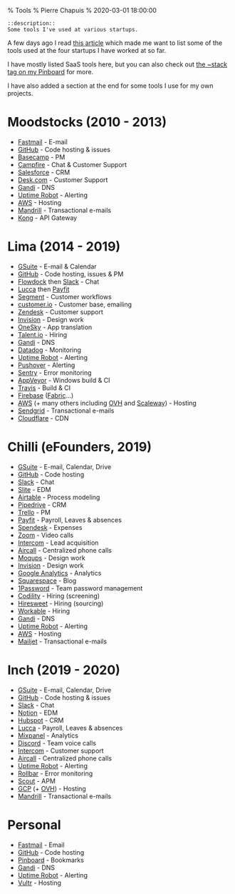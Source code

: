 % Tools
% Pierre Chapuis
% 2020-03-01 18:00:00

    ::description::
    Some tools I've used at various startups.

A few days ago I read [this article](https://acrossapp.com/blog/how-a-2-person-startup-already-uses-28-other-tools) which made me want to list some of the tools used at the four startups I have worked at so far.

I have mostly listed SaaS tools here, but you can also check out [the ~stack tag on my Pinboard](https://pinboard.in/u:catwell/t:~stack/) for more.

I have also added a section at the end for some tools I use for my own projects.

# Moodstocks (2010 - 2013)

- [Fastmail](https://www.fastmail.com) - E-mail
- [GitHub](https://github.com) - Code hosting & issues
- [Basecamp](https://basecamp.com) - PM
- [Campfire](https://basecamp.com/retired/campfire) - Chat & Customer Support
- [Salesforce](https://www.salesforce.com) - CRM
- [Desk.com](https://desk.com) - Customer Support
- [Gandi](https://gandi.net) - DNS
- [Uptime Robot](https://uptimerobot.com) - Alerting
- [AWS](https://aws.amazon.com) - Hosting
- [Mandrill](https://mandrillapp.com) - Transactional e-mails
- [Kong](https://konghq.com) - API Gateway

# Lima (2014 - 2019)

- [GSuite](https://gsuite.google.com) - E-mail & Calendar
- [GitHub](https://github.com) - Code hosting, issues & PM
- [Flowdock](https://www.flowdock.com) then [Slack](https://slack.com) - Chat
- [Lucca](https://www.lucca.fr) then [Payfit](https://payfit.com)
- [Segment](https://segment.com) - Customer workflows
- [customer.io](https://customer.io) - Customer base, emailing
- [Zendesk](https://www.zendesk.com) - Customer support
- [Invision](https://www.invisionapp.com) - Design work
- [OneSky](https://www.oneskyapp.com) - App translation
- [Talent.io](https://www.talent.io) - Hiring
- [Gandi](https://gandi.net) - DNS
- [Datadog](https://www.datadoghq.com) - Monitoring
- [Uptime Robot](https://uptimerobot.com) - Alerting
- [Pushover](https://pushover.net) - Alerting
- [Sentry](https://sentry.io) - Error monitoring
- [AppVeyor](https://www.appveyor.com) - Windows build & CI
- [Travis](https://travis-ci.com) - Build & CI
- [Firebase](https://firebase.google.com/) ([Fabric](https://get.fabric.io)...)
- [AWS](https://aws.amazon.com) (+ many others including [OVH](https://www.ovh.com) and [Scaleway](https://www.scaleway.com)) - Hosting
- [Sendgrid](https://sendgrid.com) - Transactional e-mails
- [Cloudflare](https://www.cloudflare.com) - CDN

# Chilli (eFounders, 2019)

- [GSuite](https://gsuite.google.com) - E-mail, Calendar, Drive
- [GitHub](https://github.com) - Code hosting
- [Slack](https://slack.com) - Chat
- [Slite](https://slite.com) - EDM
- [Airtable](https://airtable.com) - Process modeling
- [Pipedrive](https://www.pipedrive.com) - CRM
- [Trello](https://trello.com) - PM
- [Payfit](https://payfit.com) - Payroll, Leaves & absences
- [Spendesk](https://www.spendesk.com) - Expenses
- [Zoom](https://zoom.us) - Video calls
- [Intercom](https://www.intercom.com) - Lead acquisition
- [Aircall](https://aircall.io) - Centralized phone calls
- [Moqups](https://moqups.com) - Design work
- [Invision](https://www.invisionapp.com) - Design work
- [Google Analytics](https://analytics.google.com) - Analytics
- [Squarespace](https://www.squarespace.com) - Blog
- [1Password](https://1password.com) - Team password management
- [Codility](https://codility.com) - Hiring (screening)
- [Hiresweet](https://hiresweet.com) - Hiring (sourcing)
- [Workable](https://www.workable.com) - Hiring
- [Gandi](https://gandi.net) - DNS
- [Uptime Robot](https://uptimerobot.com) - Alerting
- [AWS](https://aws.amazon.com) - Hosting
- [Mailjet](https://www.mailjet.com) - Transactional e-mails

# Inch (2019 - 2020)

- [GSuite](https://gsuite.google.com) - E-mail, Calendar, Drive
- [GitHub](https://github.com) - Code hosting & issues
- [Slack](https://slack.com) - Chat
- [Notion](https://www.notion.so) - EDM
- [Hubspot](https://www.hubspot.fr) - CRM
- [Lucca](https://www.lucca.fr) - Payroll, Leaves & absences
- [Mixpanel](https://mixpanel.com) - Analytics
- [Discord](https://discordapp.com) - Team voice calls
- [Intercom](https://www.intercom.com) - Customer support
- [Aircall](https://aircall.io) - Centralized phone calls
- [Uptime Robot](https://uptimerobot.com) - Alerting
- [Rollbar](https://rollbar.com) - Error monitoring
- [Scout](https://scoutapm.com) - APM
- [GCP](https://cloud.google.com) (+ [OVH](https://www.ovh.com)) - Hosting
- [Mandrill](https://mandrillapp.com) - Transactional e-mails

# Personal

- [Fastmail](https://www.fastmail.com) - Email
- [GitHub](https://github.com) - Code hosting
- [Pinboard](https://pinboard.in) - Bookmarks
- [Gandi](https://gandi.net) - DNS
- [Uptime Robot](https://uptimerobot.com) - Alerting
- [Vultr](https://my.vultr.com) - Hosting
